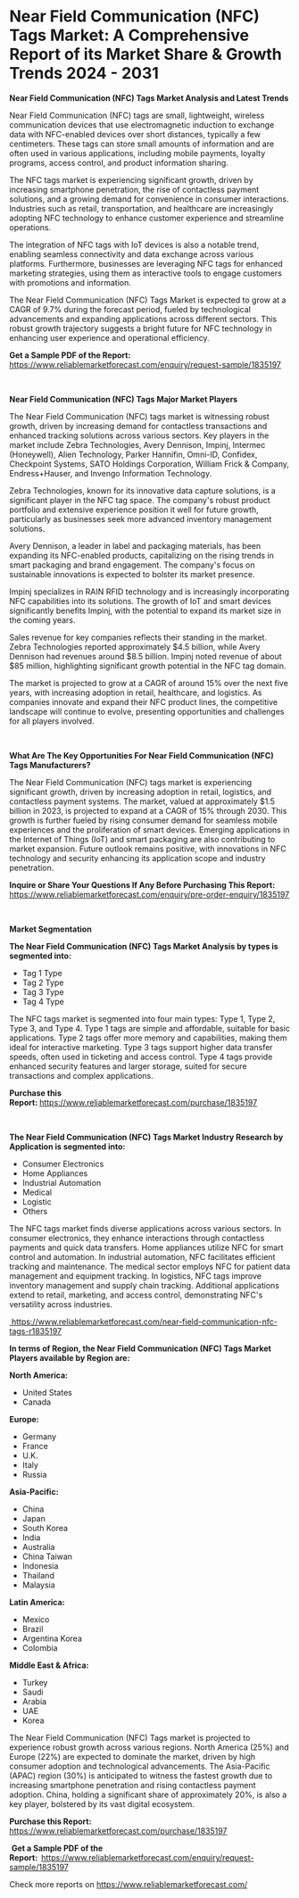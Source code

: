 <p><h1>Near Field Communication (NFC) Tags Market: A Comprehensive Report of its Market Share & Growth Trends 2024 - 2031</h1></p><p><strong>Near Field Communication (NFC) Tags Market Analysis and Latest Trends</strong></p>
<p><p>Near Field Communication (NFC) tags are small, lightweight, wireless communication devices that use electromagnetic induction to exchange data with NFC-enabled devices over short distances, typically a few centimeters. These tags can store small amounts of information and are often used in various applications, including mobile payments, loyalty programs, access control, and product information sharing.</p><p>The NFC tags market is experiencing significant growth, driven by increasing smartphone penetration, the rise of contactless payment solutions, and a growing demand for convenience in consumer interactions. Industries such as retail, transportation, and healthcare are increasingly adopting NFC technology to enhance customer experience and streamline operations. </p><p>The integration of NFC tags with IoT devices is also a notable trend, enabling seamless connectivity and data exchange across various platforms. Furthermore, businesses are leveraging NFC tags for enhanced marketing strategies, using them as interactive tools to engage customers with promotions and information.</p><p>The Near Field Communication (NFC) Tags Market is expected to grow at a CAGR of 9.7% during the forecast period, fueled by technological advancements and expanding applications across different sectors. This robust growth trajectory suggests a bright future for NFC technology in enhancing user experience and operational efficiency.</p></p>
<p><strong>Get a Sample PDF of the Report:&nbsp;</strong> <a href="https://www.reliablemarketforecast.com/enquiry/request-sample/1835197?utm_campaign=1899&utm_medium=2&utm_source=Github&utm_content=ia&utm_term=31122024&utm_id=near-field-communication-nfc-tags">https://www.reliablemarketforecast.com/enquiry/request-sample/1835197</a></p>
<p>&nbsp;</p>
<p><strong>Near Field Communication (NFC) Tags Major Market Players</strong></p>
<p><p>The Near Field Communication (NFC) tags market is witnessing robust growth, driven by increasing demand for contactless transactions and enhanced tracking solutions across various sectors. Key players in the market include Zebra Technologies, Avery Dennison, Impinj, Intermec (Honeywell), Alien Technology, Parker Hannifin, Omni-ID, Confidex, Checkpoint Systems, SATO Holdings Corporation, William Frick & Company, Endress+Hauser, and Invengo Information Technology.</p><p>Zebra Technologies, known for its innovative data capture solutions, is a significant player in the NFC tag space. The company's robust product portfolio and extensive experience position it well for future growth, particularly as businesses seek more advanced inventory management solutions. </p><p>Avery Dennison, a leader in label and packaging materials, has been expanding its NFC-enabled products, capitalizing on the rising trends in smart packaging and brand engagement. The company's focus on sustainable innovations is expected to bolster its market presence.</p><p>Impinj specializes in RAIN RFID technology and is increasingly incorporating NFC capabilities into its solutions. The growth of IoT and smart devices significantly benefits Impinj, with the potential to expand its market size in the coming years.</p><p>Sales revenue for key companies reflects their standing in the market. Zebra Technologies reported approximately $4.5 billion, while Avery Dennison had revenues around $8.5 billion. Impinj noted revenue of about $85 million, highlighting significant growth potential in the NFC tag domain.</p><p>The market is projected to grow at a CAGR of around 15% over the next five years, with increasing adoption in retail, healthcare, and logistics. As companies innovate and expand their NFC product lines, the competitive landscape will continue to evolve, presenting opportunities and challenges for all players involved.</p></p>
<p>&nbsp;</p>
<p><strong>What Are The Key Opportunities For Near Field Communication (NFC) Tags Manufacturers?</strong></p>
<p><p>The Near Field Communication (NFC) tags market is experiencing significant growth, driven by increasing adoption in retail, logistics, and contactless payment systems. The market, valued at approximately $1.5 billion in 2023, is projected to expand at a CAGR of 15% through 2030. This growth is further fueled by rising consumer demand for seamless mobile experiences and the proliferation of smart devices. Emerging applications in the Internet of Things (IoT) and smart packaging are also contributing to market expansion. Future outlook remains positive, with innovations in NFC technology and security enhancing its application scope and industry penetration.</p></p>
<p><strong>Inquire or Share Your Questions If Any Before Purchasing This Report:</strong> <a href="https://www.reliablemarketforecast.com/enquiry/pre-order-enquiry/1835197?utm_campaign=1899&utm_medium=2&utm_source=Github&utm_content=ia&utm_term=31122024&utm_id=near-field-communication-nfc-tags">https://www.reliablemarketforecast.com/enquiry/pre-order-enquiry/1835197</a></p>
<p>&nbsp;</p>
<p><strong>Market Segmentation</strong></p>
<p><strong>The Near Field Communication (NFC) Tags Market Analysis by types is segmented into:</strong></p>
<p><ul><li>Tag 1 Type</li><li>Tag 2 Type</li><li>Tag 3 Type</li><li>Tag 4 Type</li></ul></p>
<p><p>The NFC tags market is segmented into four main types: Type 1, Type 2, Type 3, and Type 4. Type 1 tags are simple and affordable, suitable for basic applications. Type 2 tags offer more memory and capabilities, making them ideal for interactive marketing. Type 3 tags support higher data transfer speeds, often used in ticketing and access control. Type 4 tags provide enhanced security features and larger storage, suited for secure transactions and complex applications.</p></p>
<p><strong>Purchase this Report:&nbsp;</strong><a href="https://www.reliablemarketforecast.com/purchase/1835197?utm_campaign=1899&utm_medium=2&utm_source=Github&utm_content=ia&utm_term=31122024&utm_id=near-field-communication-nfc-tags">https://www.reliablemarketforecast.com/purchase/1835197</a></p>
<p>&nbsp;</p>
<p><strong>The Near Field Communication (NFC) Tags Market Industry Research by Application is segmented into:</strong></p>
<p><ul><li>Consumer Electronics</li><li>Home Appliances</li><li>Industrial Automation</li><li>Medical</li><li>Logistic</li><li>Others</li></ul></p>
<p><p>The NFC tags market finds diverse applications across various sectors. In consumer electronics, they enhance interactions through contactless payments and quick data transfers. Home appliances utilize NFC for smart control and automation. In industrial automation, NFC facilitates efficient tracking and maintenance. The medical sector employs NFC for patient data management and equipment tracking. In logistics, NFC tags improve inventory management and supply chain tracking. Additional applications extend to retail, marketing, and access control, demonstrating NFC's versatility across industries.</p></p>
<p><a href="https://www.reliablemarketforecast.com/near-field-communication-nfc-tags-r1835197?utm_campaign=1899&utm_medium=2&utm_source=Github&utm_content=ia&utm_term=31122024&utm_id=near-field-communication-nfc-tags">&nbsp;https://www.reliablemarketforecast.com/near-field-communication-nfc-tags-r1835197</a></p>
<p><strong>In terms of Region, the Near Field Communication (NFC) Tags Market Players available by Region are:</strong></p>
<p>
    <p> <strong> North America: </strong>
        <ul>
            <li>United States</li>
            <li>Canada</li>
        </ul>
        </p> 
    <p> <strong> Europe: </strong>
        <ul>
            <li>Germany</li>
            <li>France</li>
            <li>U.K.</li>
            <li>Italy</li>
            <li>Russia</li>
        </ul>
        </p> 
    <p> <strong> Asia-Pacific: </strong>
        <ul>
            <li>China</li>
            <li>Japan</li>
            <li>South Korea</li>
            <li>India</li>
            <li>Australia</li>
            <li>China Taiwan</li>
            <li>Indonesia</li>
            <li>Thailand</li>
            <li>Malaysia</li>
        </ul>
        </p> 
    <p> <strong> Latin America: </strong>
        <ul>
            <li>Mexico</li>
            <li>Brazil</li>
            <li>Argentina Korea</li>
            <li>Colombia</li>
        </ul>
        </p> 
    <p> <strong> Middle East & Africa: </strong>
        <ul>
            <li>Turkey</li>
            <li>Saudi</li>
            <li>Arabia</li>
            <li>UAE</li>
            <li>Korea</li>
        </ul>
    </p>
    </p>
<p><p>The Near Field Communication (NFC) Tags market is projected to experience robust growth across various regions. North America (25%) and Europe (22%) are expected to dominate the market, driven by high consumer adoption and technological advancements. The Asia-Pacific (APAC) region (30%) is anticipated to witness the fastest growth due to increasing smartphone penetration and rising contactless payment adoption. China, holding a significant share of approximately 20%, is also a key player, bolstered by its vast digital ecosystem.</p></p>
<p><strong>Purchase this Report: </strong><a href="https://www.reliablemarketforecast.com/purchase/1835197?utm_campaign=1899&utm_medium=2&utm_source=Github&utm_content=ia&utm_term=31122024&utm_id=near-field-communication-nfc-tags">https://www.reliablemarketforecast.com/purchase/1835197</a></p>
<p>&nbsp;<strong>Get a Sample PDF of the Report:&nbsp;&nbsp;</strong><a href="https://www.reliablemarketforecast.com/enquiry/request-sample/1835197?utm_campaign=1899&utm_medium=2&utm_source=Github&utm_content=ia&utm_term=31122024&utm_id=near-field-communication-nfc-tags">https://www.reliablemarketforecast.com/enquiry/request-sample/1835197</a></p>
<p><strong></strong></p>
<p>Check more reports on <a href="https://www.reliablemarketforecast.com/?utm_campaign=1899&utm_medium=2&utm_source=Github&utm_content=ia&utm_term=31122024&utm_id=near-field-communication-nfc-tags">https://www.reliablemarketforecast.com/</a></p>